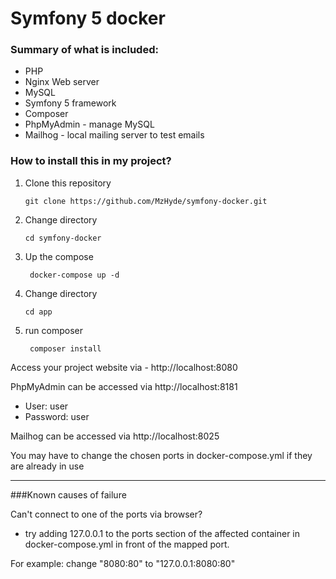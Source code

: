 # Symfony 5 docker

### Summary of what is included:

- PHP
- Nginx Web server
- MySQL 
- Symfony 5 framework
- Composer
- PhpMyAdmin - manage MySQL
- Mailhog - local mailing server to test emails

### How to install this in my project?

1. Clone this repository
    ```
    git clone https://github.com/MzHyde/symfony-docker.git
    ```
2. Change directory
    ```
    cd symfony-docker
    ```
3. Up the compose
    ```
     docker-compose up -d
    ```
4. Change directory
    ```
    cd app
    ```
5. run composer
    ```
     composer install
    ```
Access your project website via - http://localhost:8080

PhpMyAdmin can be accessed via http://localhost:8181
- User: user
- Password: user

Mailhog can be accessed via http://localhost:8025

You may have to change the chosen ports in docker-compose.yml if they are already in use

 
  
-----------
 
###Known causes of failure

 Can't connect to one of the ports via browser?
 
 - try adding 127.0.0.1 to the ports section of the affected container in docker-compose.yml in front of the mapped port. 
 
 For example: 
 change "8080:80" to "127.0.0.1:8080:80"
  